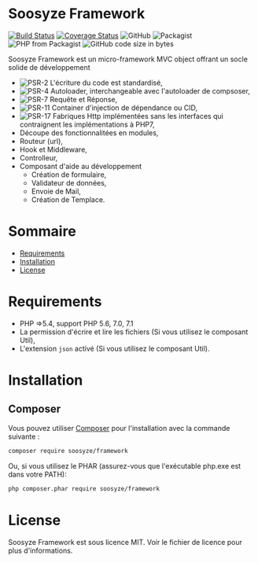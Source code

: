 # Soosyze Framework

[![Build Status](https://travis-ci.org/soosyze/framework.svg?branch=master)](https://travis-ci.org/soosyze/framework)
[![Coverage Status](https://coveralls.io/repos/github/soosyze/framework/badge.svg?branch=master)](https://coveralls.io/github/soosyze/framework?branch=master)
![GitHub](https://img.shields.io/github/license/mashape/apistatus.svg)
![Packagist](https://img.shields.io/packagist/v/soosyze/framework.svg)
![PHP from Packagist](https://img.shields.io/packagist/php-v/soosyze/framework.svg)
![GitHub code size in bytes](https://img.shields.io/github/languages/code-size/soosyze/framework.svg)

Soosyze Framework est un micro-framework MVC object offrant un socle solide de développement

* ![PSR-2](https://img.shields.io/badge/PSR-2-yellow.svg) L'écriture du code est standardisé,
* ![PSR-4](https://img.shields.io/badge/PSR-4-yellow.svg) Autoloader, interchangeable avec l'autoloader de compsoser,
* ![PSR-7](https://img.shields.io/badge/PSR-7-yellow.svg) Requête et Réponse,
* ![PSR-11](https://img.shields.io/badge/PSR-11-yellow.svg) Container d'injection de dépendance ou CID,
* ![PSR-17](https://img.shields.io/badge/PSR-17-yellow.svg) Fabriques Http implémentées sans les interfaces qui contraignent les implémentations à PHP7,
* Découpe des fonctionnalitées en modules,
* Routeur (url),
* Hook et Middleware,
* Controlleur,
* Composant d'aide au développement
    * Création de formulaire,
    * Validateur de données,
    * Envoie de Mail,
    * Création de Templace.

# Sommaire

* [Requirements](/README.md#requirements)
* [Installation](/README.md#installation)
* [License](/README.md#license)

# Requirements

* PHP =>5.4, support PHP 5.6, 7.0, 7.1
* La permission d'écrire et lire les fichiers (Si vous utilisez le composant Util),
* L'extension `json` activé (Si vous utilisez le composant Util).


# Installation

## Composer

Vous pouvez utiliser [Composer](https://getcomposer.org/) pour l'installation avec la commande suivante :
```sh
composer require soosyze/framework
```

Ou, si vous utilisez le PHAR (assurez-vous que l'exécutable php.exe est dans votre PATH):
```sh
php composer.phar require soosyze/framework
```

# License

Soosyze Framework est sous licence MIT. Voir le fichier de licence pour plus d'informations.